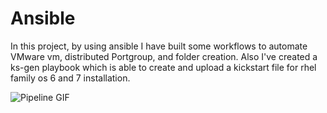 # Ansible

In this project, by using ansible I have built some workflows to automate VMware vm, distributed Portgroup, and folder creation. Also I've created a ks-gen playbook which is able to create and upload a kickstart file for rhel family os 6 and 7 installation.

![Pipeline GIF](https://github.com/m-zare/Ansible/blob/master/pipeline.gif)
